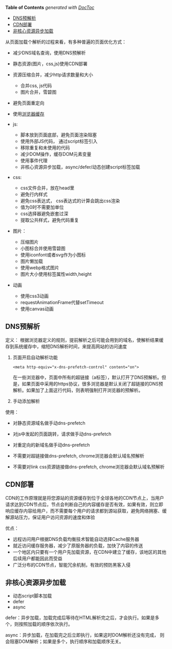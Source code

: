 <!-- START doctoc generated TOC please keep comment here to allow auto update -->
<!-- DON'T EDIT THIS SECTION, INSTEAD RE-RUN doctoc TO UPDATE -->
**Table of Contents**  *generated with [DocToc](https://github.com/thlorenz/doctoc)*

- [DNS预解析](#dns%E9%A2%84%E8%A7%A3%E6%9E%90)
- [CDN部署](#cdn%E9%83%A8%E7%BD%B2)
- [非核心资源异步加载](#%E9%9D%9E%E6%A0%B8%E5%BF%83%E8%B5%84%E6%BA%90%E5%BC%82%E6%AD%A5%E5%8A%A0%E8%BD%BD)

<!-- END doctoc generated TOC please keep comment here to allow auto update -->

从页面加载个解析的过程来看，有多种普遍的页面优化方式：

- 减少DNS域名查询，使用DNS预解析
- 静态资源(图片，css,js)使用CDN部署
- 资源压缩合并，减少http请求数量和大小
    - 合并css, js代码
    - 图片合并，雪碧图
- 避免页面重定向
- 使用[浏览器缓存](../网络/浏览器缓存.md)
- js:

    - 脚本放到页面底部，避免页面渲染阻塞
    - 使用外部JS代码， 通过script标签引入
    - 移除重复和未使用的代码
    - 减少DOM操作，缓存DOM元素变量
    - 使用事件代理
    - 非核心资源异步加载，async/defer/动态创建script标签加载
- css:
    - css文件合并，放在head里
    - 避免行内样式
    - 避免css表达式， css表达式的计算会跳出css渲染
    - 值为0时不需要加单位
    - css选择器避免嵌套过深
    - 提取公共样式，避免代码重复
  
- 图片：
    - 压缩图片
    - 小图标合并使用雪碧图
    - 使用iconfont或者svg作为小图标
    - 图片懒加载
    - 使用webp格式图片
    - 图片大小使用标签属性width,height
  
- 动画
    - 使用css3动画
    - requestAnimationFrame代替setTimeout
    - 使用canvas动画
  


## DNS预解析
定义： 根据浏览器定义的规则，提前解析之后可能会用到的域名，使解析结果缓存到系统缓存中，缩短DNS解析时间，来提高网站的访问速度

1. 页面开启自动解析功能
    ```
    <meta http-equiv="x-dns-prefetch-control" content="on">
    ```
    在一些浏览器中，页面中所有的超链接（a标签），默认打开了DNS预解析。但是，如果页面中采用的https协议，很多浏览器是默认关闭了超链接的DNS预解析。如果加了上面这行代码，则表明强制打开浏览器的预解析。

2. 手动添加解析

    <link ref="dns-prefetch" href="https://www.baidu.com">

使用：
- 对静态资源域名做手动dns-prefetch
- 对js中发起的页面跳转，请求做手动dns-prefetch
- 对重定向的新域名做手动dns-prefetch

- 不需要对超链接做dns-prefetch, chrome浏览器会默认域名预解析
- 不需要对link css资源链接做dns-prefetch, chrome浏览器会默认域名预解析

## CDN部署

CDN的工作原理就是将您源站的资源缓存到位于全球各地的CDN节点上，当用户请求达到CDN节点后，节点会判断自己的内容缓存是否有效，如果有效，则立即响应缓存内容给用户，而不需要每个用户的请求都到源站获取，避免网络拥塞、缓解源站压力，保证用户访问资源的速度和体验

优点：
- 远程访问用户根据DNS负载均衡技术智能自动选择Cache服务器
- 就近访问缓存服务器，减少了原服务器的负载，加快了内容的传送
- 一个地区内只要有一个用户先加载资源，在CDN中建立了缓存，该地区的其他后续用户都能因此而受益
- 广泛分布的CDN节点，智能冗余机制，有效的预防黑客入侵

## 非核心资源异步加载
- 动态script脚本加载
- defer
- async

defer：异步加载，加载完成后等待在HTML解析完之后，才会执行。如果是多个，则按照加载的顺序依次执行。

async：异步加载，在加载完之后立即执行，如果这时DOM解析还没有完成， 则会阻塞DOM解析；如果是多个，执行顺序和加载顺序无关。